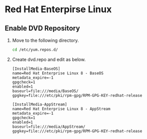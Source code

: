 # Red Hat Enterpirse Linux

## Enable DVD Repository
1. Move to the following directory.
   ```sh
   cd /etc/yum.repos.d/
   ```
1. Create dvd.repo and edit as below.
   ```
   [InstallMedia-BaseOS]
   name=Red Hat Enterprise Linux 8 - BaseOS
   metadata_expire=-1
   gpgcheck=1
   enabled=1
   baseurl=file:///media/BaseOS/
   gpgkey=file:///etc/pki/rpm-gpg/RPM-GPG-KEY-redhat-release
   
   [InstallMedia-AppStream]
   name=Red Hat Enterprise Linux 8 - AppStream
   metadata_expire=-1
   gpgcheck=1
   enabled=1
   baseurl=file:///media/AppStream/
   gpgkey=file:///etc/pki/rpm-gpg/RPM-GPG-KEY-redhat-release   
   ```
